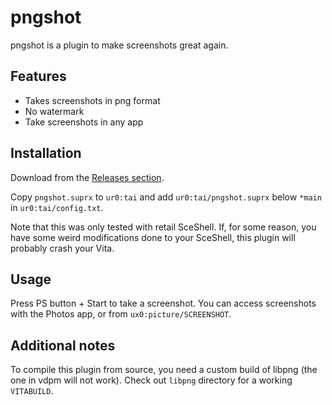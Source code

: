 # pngshot

pngshot is a plugin to make screenshots great again.

## Features

* Takes screenshots in png format
* No watermark
* Take screenshots in any app

## Installation

Download from the [Releases section](https://github.com/xyzz/pngshot/releases).

Copy `pngshot.suprx` to `ur0:tai` and add `ur0:tai/pngshot.suprx` below `*main` in `ur0:tai/config.txt`.

Note that this was only tested with retail SceShell. If, for some reason, you have some weird modifications done to your SceShell, this plugin will probably crash your Vita.

## Usage

Press PS button + Start to take a screenshot. You can access screenshots with the Photos app, or from `ux0:picture/SCREENSHOT`.

## Additional notes

To compile this plugin from source, you need a custom build of libpng (the one in vdpm will not work). Check out `libpng` directory for a working `VITABUILD`.
